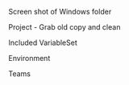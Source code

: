 

Screen shot of Windows folder

Project - Grab old copy and clean

Included VariableSet

Environment

Teams


